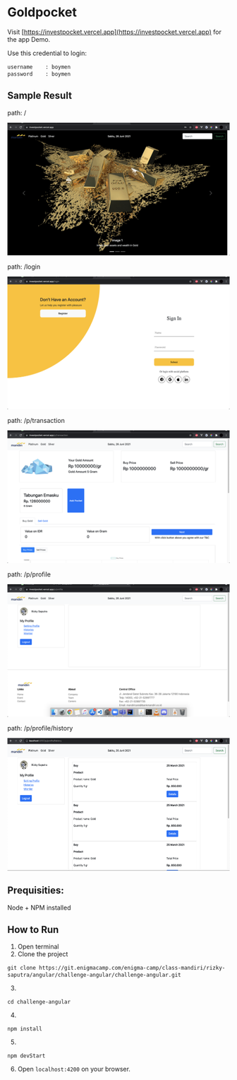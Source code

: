 # Goldpocket

Visit [https://investpocket.vercel.app](https://investpocket.vercel.app) for the app Demo.

Use this credential to login:

```
username    : boymen
password    : boymen
```

## Sample Result

path: /

<img src="./image/1.png" height="300" />

path: /login

<img src="./image/2.png" height="300" />

path: /p/transaction

<img src="./image/3.png" height="300" />

path: /p/profile

<img src="./image/4.png" height="300" />

path: /p/profile/history

<img src="./image/5.png" height="300" />

## Prequisities:

Node + NPM installed

## How to Run

1. Open terminal
2. Clone the project

```
git clone https://git.enigmacamp.com/enigma-camp/class-mandiri/rizky-saputra/angular/challenge-angular/challenge-angular.git
```

3.

```
cd challenge-angular
```

4.

```
npm install
```

5.

```
npm devStart
```

6. Open `localhost:4200` on your browser.
